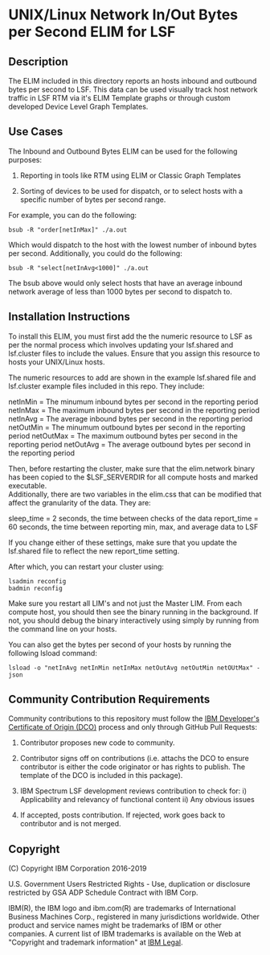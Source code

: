 # UNIX/Linux Network In/Out Bytes per Second ELIM for LSF

## Description

The ELIM included in this directory reports an hosts inbound and outbound bytes 
per second to LSF.  This data can be used visually track host network traffic in 
LSF RTM via it's ELIM Template graphs or through custom developed Device Level 
Graph Templates.

## Use Cases

The Inbound and Outbound Bytes ELIM can be used for the following purposes:

1) Reporting in tools like RTM using ELIM or Classic Graph Templates

2) Sorting of devices to be used for dispatch, or to select hosts with a 
   specific number of bytes per second range.  

For example, you can do the following:

	bsub -R "order[netInMax]" ./a.out

Which would dispatch to the host with the lowest number of inbound bytes per 
second.  Additionally, you could do the following:

	bsub -R "select[netInAvg<1000]" ./a.out

The bsub above would only select hosts that have an average inbound network 
average of less than 1000 bytes per second to dispatch to.

## Installation Instructions

To install this ELIM, you must first add the the numeric resource to LSF as per 
the normal process which involves updating your lsf.shared and lsf.cluster files 
to include the values.  Ensure that you assign this resource to hosts your 
UNIX/Linux hosts.

The numeric resources to add are shown in the example lsf.shared file and 
lsf.cluster example files included in this repo.  They include:

netInMin  = The minumum inbound bytes per second in the reporting period
netInMax  = The maximum inbound bytes per second in the reporting period
netInAvg  = The average inbound bytes per second in the reporting period
netOutMin = The minumum outbound bytes per second in the reporting period
netOutMax = The maximum outbound bytes per second in the reporting period
netOutAvg = The average outbound bytes per second in the reporting period

Then, before restarting the cluster, make sure that the elim.network binary has 
been copied to the $LSF_SERVERDIR for all compute hosts and marked executable.  
Additionally, there are two variables in the elim.css that can be modified 
that affect the granularity of the data.  They are:

sleep_time = 2 seconds, the time between checks of the data
report_time = 60 seconds, the time between reporting min, max, and average data to LSF

If you change either of these settings, make sure that you update the lsf.shared 
file to reflect the new report_time setting.

After which, you can restart your cluster using:

	lsadmin reconfig
	badmin reconfig

Make sure you restart all LIM's and not just the Master LIM.  From each compute 
host, you should then see the binary running in the background.  If not, you 
should debug the binary interactively using simply by running from the command 
line on your hosts.

You can also get the bytes per second of your hosts by running the 
following lsload command:

	lsload -o "netInAvg netInMin netInMax netOutAvg netOutMin netOUtMax" -json

## Community Contribution Requirements

Community contributions to this repository must follow the [IBM Developer's Certificate of Origin (DCO)](https://github.com/IBMSpectrumComputing/platform-python-lsf-api/blob/master/IBMDCO.md) process and only through GitHub Pull Requests:

 1. Contributor proposes new code to community.

 2. Contributor signs off on contributions 
    (i.e. attachs the DCO to ensure contributor is either the code 
    originator or has rights to publish. The template of the DCO is included in
    this package).
 
 3. IBM Spectrum LSF development reviews contribution to check for:
    i)  Applicability and relevancy of functional content 
    ii) Any obvious issues

 4. If accepted, posts contribution. If rejected, work goes back to contributor and is not merged.

## Copyright

(C) Copyright IBM Corporation 2016-2019

U.S. Government Users Restricted Rights - Use, duplication or disclosure 
restricted by GSA ADP Schedule Contract with IBM Corp.

IBM(R), the IBM logo and ibm.com(R) are trademarks of International Business Machines Corp., 
registered in many jurisdictions worldwide. Other product and service names might be trademarks 
of IBM or other companies. A current list of IBM trademarks is available on the Web at 
"Copyright and trademark information" at [IBM Legal](www.ibm.com/legal/copytrade.shtml).

